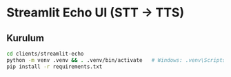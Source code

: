 # Streamlit Echo UI (STT → TTS)

## Kurulum
```bash
cd clients/streamlit-echo
python -m venv .venv && . .venv/bin/activate   # Windows: .venv\Scripts\activate
pip install -r requirements.txt